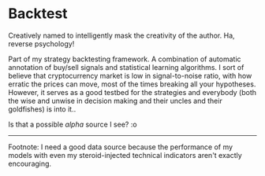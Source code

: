 # Backtest

Creatively named to intelligently mask the creativity of the author. Ha, reverse psychology!

Part of my strategy backtesting framework. A combination of automatic annotation of buy/sell signals and statistical learning algorithms.
I sort of believe that cryptocurrency market is low in signal-to-noise ratio, with how erratic the prices can move, most of the times breaking
all your hypotheses. However, it serves as a good testbed for the strategies and everybody (both the wise and unwise in decision making and
their uncles and their goldfishes) is into it..

Is that a possible *alpha* source I see? :o

---

Footnote: I need a good data source because the performance of my models with even my steroid-injected technical indicators aren't exactly encouraging.

